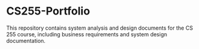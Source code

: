 # CS255-Portfolio
This repository contains system analysis and design documents for the CS 255 course, including business requirements and system design documentation.
